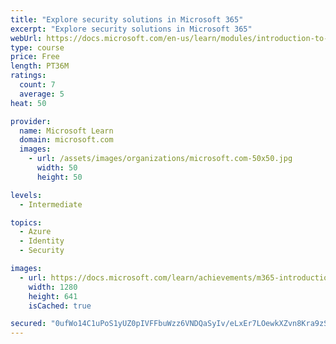 ```yaml
---
title: "Explore security solutions in Microsoft 365"
excerpt: "Explore security solutions in Microsoft 365"
webUrl: https://docs.microsoft.com/en-us/learn/modules/introduction-to-security-solutions-microsoft-365/
type: course
price: Free
length: PT36M
ratings:
  count: 7
  average: 5
heat: 50

provider:
  name: Microsoft Learn
  domain: microsoft.com
  images:
    - url: /assets/images/organizations/microsoft.com-50x50.jpg
      width: 50
      height: 50

levels:
  - Intermediate

topics:
  - Azure
  - Identity
  - Security

images:
  - url: https://docs.microsoft.com/learn/achievements/m365-introduction-security-solutions-social.png
    width: 1280
    height: 641
    isCached: true

secured: "0ufWo14C1uPoS1yUZ0pIVFFbuWzz6VNDQaSyIv/eLxEr7LOewkXZvn8Kra9zS564GZfapTOS0Z9jtiZlU5+cnEt9fy2ReVCKn9TAju3qKGkgKifigKZYQaukYH2INB0T7ApeAqsz10349xj1isKyiUBdmr+5Ym3R9meNzwtYX4gKeUXSYm2jJtd1gfuC40pa6KacZOfx4hGjlkFyemvWAqx4dCT8TRuFlF9oCR/IrtBLu6k1vJpm56dUpC/IWCN1GYmICWKarKNMhyQqoYZfkAjxIv9UanCKJj0L8KCba3SFnx2KcXnyryB151nbSxk81Unf+2i4oQDhsP/60aE8D9TUVLYNn/R2GgJeIBB/9ZB1vW9c0PEehpzVnlSkAGR+CSaDR6Zzu8BreW81PEfyIt+qWNtHIlswzHtnWIfaMys=;xYlhDz2iPQDOnKeQnYtnBg=="
---
```


